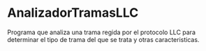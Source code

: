 # AnalizadorTramasLLC
Programa que analiza una trama regida por el protocolo LLC para determinar el tipo de trama del que se trata y otras caracteristicas.
